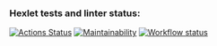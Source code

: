 ### Hexlet tests and linter status:
[![Actions Status](https://github.com/dchmerenko/frontend-project-lvl1/workflows/hexlet-check/badge.svg)](https://github.com/dchmerenko/frontend-project-lvl1/actions)
[![Maintainability](https://api.codeclimate.com/v1/badges/06aec30fb4a90248666d/maintainability)](https://codeclimate.com/github/dchmerenko/frontend-project-lvl1/maintainability)
[![Workflow status](https://github.com/dchmerenko/frontend-project-lvl1/actions/workflows/hexlet-check.yml/badge.svg)](https://github.com/dchmerenko/frontend-project-lvl1/)
